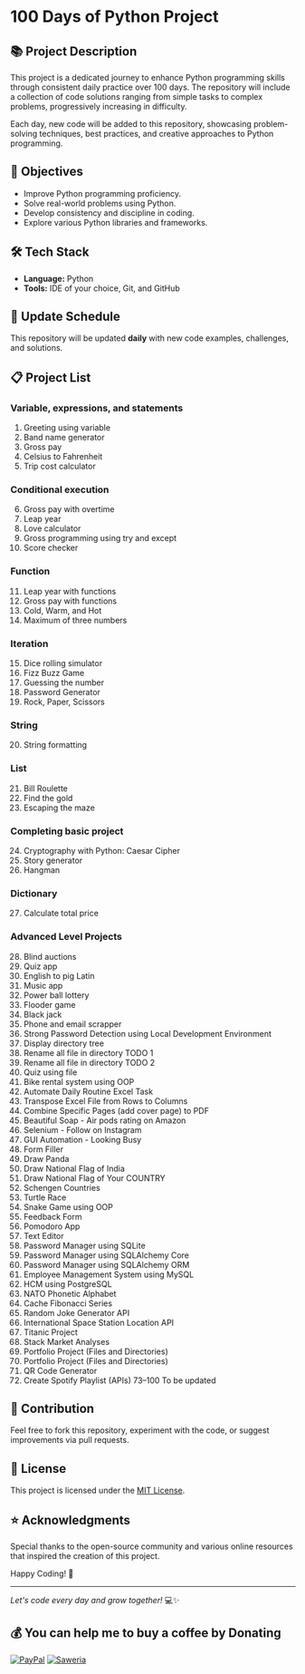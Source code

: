 # 100 Days of Python Project

## 📚 Project Description
This project is a dedicated journey to enhance Python programming skills through consistent daily practice over 100 days. The repository will include a collection of code solutions ranging from simple tasks to complex problems, progressively increasing in difficulty.

Each day, new code will be added to this repository, showcasing problem-solving techniques, best practices, and creative approaches to Python programming.

## 🚀 Objectives
- Improve Python programming proficiency.
- Solve real-world problems using Python.
- Develop consistency and discipline in coding.
- Explore various Python libraries and frameworks.

## 🛠️ Tech Stack
- **Language:** Python
- **Tools:** IDE of your choice, Git, and GitHub

## 📅 Update Schedule
This repository will be updated **daily** with new code examples, challenges, and solutions.

## 📋 Project List
### Variable, expressions, and statements
1. Greeting using variable
2. Band name generator
3. Gross pay
4. Celsius to Fahrenheit
5. Trip cost calculator

### Conditional execution
6. Gross pay with overtime
7. Leap year
8. Love calculator
9. Gross programming using try and except
10. Score checker

### Function
11. Leap year with functions
12. Gross pay with functions
13. Cold, Warm, and Hot
14. Maximum of three numbers

### Iteration
15. Dice rolling simulator
16. Fizz Buzz Game
17. Guessing the number
18. Password Generator
19. Rock, Paper, Scissors

### String
20. String formatting

### List
21. Bill Roulette
22. Find the gold
23. Escaping the maze

### Completing basic project
24. Cryptography with Python: Caesar Cipher
25. Story generator
26. Hangman

### Dictionary
27. Calculate total price

### Advanced Level Projects
28. Blind auctions
29. Quiz app
30. English to pig Latin
31. Music app
32. Power ball lottery
33. Flooder game
34. Black jack
35. Phone and email scrapper
36. Strong Password Detection using Local Development Environment
37. Display directory tree
38. Rename all file in directory TODO 1
39. Rename all file in directory TODO 2
40. Quiz using file
41. Bike rental system using OOP
42. Automate Daily Routine Excel Task
43. Transpose Excel File from Rows to Columns
44. Combine Specific Pages (add cover page) to PDF
45. Beautiful Soap - Air pods rating on Amazon
46. Selenium - Follow on Instagram
47. GUI Automation - Looking Busy
48. Form Filler
49. Draw Panda
50. Draw National Flag of India
51. Draw National Flag of Your COUNTRY
52. Schengen Countries
53. Turtle Race
54. Snake Game using OOP
55. Feedback Form
56. Pomodoro App
57. Text Editor
58. Password Manager using SQLite
59. Password Manager using SQLAlchemy Core
60. Password Manager using SQLAlchemy ORM
61. Employee Management System using MySQL
62. HCM using PostgreSQL
63. NATO Phonetic Alphabet
64. Cache Fibonacci Series
65. Random Joke Generator API
66. International Space Station Location API
67. Titanic Project
68. Stack Market Analyses
69. Portfolio Project (Files and Directories)
70. Portfolio Project (Files and Directories)
71. QR Code Generator
72. Create Spotify Playlist (APIs)
    73–100 To be updated

## 🤝 Contribution
Feel free to fork this repository, experiment with the code, or suggest improvements via pull requests.

## 📄 License
This project is licensed under the [MIT License](LICENSE).

## ⭐ Acknowledgments
Special thanks to the open-source community and various online resources that inspired the creation of this project.

Happy Coding! 🎉

---

*Let's code every day and grow together!* 💻✨

## 💰 You can help me to buy a coffee by Donating
[![PayPal](https://img.shields.io/badge/PayPal-00457C?style=for-the-badge&logo=paypal&logoColor=white)](https://paypal.me/alvillagezuknisianta?country.x=ID&locale.x=en_US)
[![Saweria](https://github.com/user-attachments/assets/ac2b29d5-fa89-4b6e-96b2-c7bbeb860652)](https://saweria.co/azuknisianta)
